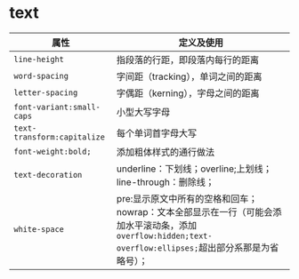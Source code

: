# text

| 属性                        | 定义及使用                                                                                                                                                |
| --------------------------- | --------------------------------------------------------------------------------------------------------------------------------------------------------- |
| `line-height`               | 指段落的行距，即段落内每行的距离                                                                                                                          |
| `word-spacing`              | 字间距（tracking），单词之间的距离                                                                                                                        |
| `letter-spacing`            | 字偶距（kerning），字母之间的距离                                                                                                                         |
| `font-variant:small-caps`   | 小型大写字母                                                                                                                                              |
| `text-transform:capitalize` | 每个单词首字母大写                                                                                                                                        |
| `font-weight:bold;`         | 添加粗体样式的通行做法                                                                                                                                    |
| `text-decoration`           | underline：下划线；overline;上划线；line-through：删除线；                                                                                                |
| `white-space`               | pre:显示原文中所有的空格和回车；nowrap：文本全部显示在一行（可能会添加水平滚动条，添加`overflow:hidden;text-overflow:ellipses;`超出部分系那是为省略号）； |
